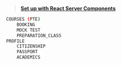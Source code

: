 > [**Set up with React Server Components**](https://trpc.io/docs/client/tanstack-react-query/server-components)

```sh
COURSES (PTE)
    BOOKING
    MOCK TEST
    PREPARATION_CLASS
PROFILE
    CITIZENSHIP
    PASSPORT
    ACADEMICS
```
